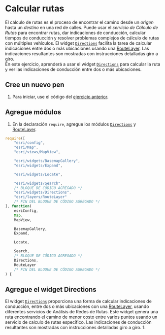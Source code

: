 # Calcular rutas
El cálculo de rutas es el proceso de encontrar el camino desde un _origen_ hasta un _destino_ en una red de calles. Puede usar el _servicio de Cálculo de Rutas_ para encontrar rutas, dar indicaciones de conducción, calcular tiempos de conducción y resolver problemas complejos de cálculo de rutas con múltiples vehículos. El widget [`Directions`](https://developers.arcgis.com/javascript/latest/api-reference/esri-widgets-Directions.html) facilita la tarea de calcular indicaciones entre dos o más ubicaciones usando una [RouteLayer](https://developers.arcgis.com/javascript/latest/api-reference/esri-layers-RouteLayer.html). Las indicaciones resultantes son mostradas con instrucciones detalladas giro a giro.  
En este ejercicio, aprenderá a usar el widget [`Directions`](https://developers.arcgis.com/javascript/latest/api-reference/esri-widgets-Directions.html) para calcular la ruta y ver las indicaciones de conducción entre dos o más ubicaciones. 
## Cree un nuevo pen
1. Para iniciar, use el código del [ejercicio anterior](https://github.com/DesarrolladoresEsri/epc.co.js/blob/main/4.buscar-direccion/README.md).
## Agregue módulos
1. En la declaración `require`, agregue los módulos [`Directions`](https://developers.arcgis.com/javascript/latest/api-reference/esri-widgets-Directions.html) y [RouteLayer](https://developers.arcgis.com/javascript/latest/api-reference/esri-layers-RouteLayer.html).
```javascript
require([
    "esri/config", 
    "esri/Map", 
    "esri/views/MapView",

    "esri/widgets/BasemapGallery",
    "esri/widgets/Expand",

    "esri/widgets/Locate",

    "esri/widgets/Search",
    /* BLOQUE DE CÓDIGO AGREGADO */
    "esri/widgets/Directions",
    "esri/layers/RouteLayer"
    /* FIN DEL BLOQUE DE CÓDIGO AGREGADO */
], function(
    esriConfig, 
    Map, 
    MapView,

    BasemapGallery,
    Expand,

    Locate,

    Search,
    /* BLOQUE DE CÓDIGO AGREGADO */
    Directions,
    RouteLayer
    /* FIN DEL BLOQUE DE CÓDIGO AGREGADO */
) {
```
## Agregue el widget Directions
El widget [`Directions`](https://developers.arcgis.com/javascript/latest/api-reference/esri-widgets-Directions.html) proporciona una forma de calcular indicaciones de conducción, entre dos o más ubicaciones con una [RouteLayer](https://developers.arcgis.com/javascript/latest/api-reference/esri-layers-RouteLayer.html), usando diferentes servicios de Análisis de Redes de Rutas. Este widget genera una ruta encontrando el camino de menor costo entre varios puntos usando un servicio de calculo de rutas específico. Las indicaciones de conducción resultantes son mostradas con instrucciones detalladas giro a giro. 
1. 
